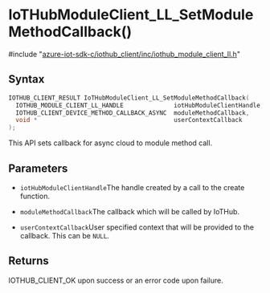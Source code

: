 # IoTHubModuleClient_LL_SetModuleMethodCallback()

\#include "[azure-iot-sdk-c/iothub_client/inc/iothub_module_client_ll.h](../iot-c-ref-iothub-module-client-ll-h.md)"  

## Syntax

```C
IOTHUB_CLIENT_RESULT IoTHubModuleClient_LL_SetModuleMethodCallback(
  IOTHUB_MODULE_CLIENT_LL_HANDLE              iotHubModuleClientHandle,
  IOTHUB_CLIENT_DEVICE_METHOD_CALLBACK_ASYNC  moduleMethodCallback,
  void *                                      userContextCallback
);
```

This API sets callback for async cloud to module method call.

## Parameters
* `iotHubModuleClientHandle`The handle created by a call to the create function. 

* `moduleMethodCallback`The callback which will be called by IoTHub. 

* `userContextCallback`User specified context that will be provided to the callback. This can be `NULL`.

## Returns
IOTHUB_CLIENT_OK upon success or an error code upon failure.

